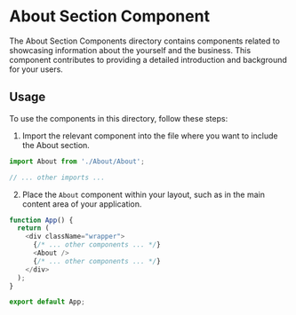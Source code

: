 # About Section Component

The About Section Components directory contains components related to showcasing information about the yourself and the business. This component contributes to providing a detailed introduction and background for your users.

## Usage

To use the components in this directory, follow these steps:

1. Import the relevant component into the file where you want to include the About section.

```javascript
import About from './About/About';

// ... other imports ...
```

2. Place the `About` component within your layout, such as in the main content area of your application.

```javascript
function App() {
  return (
    <div className="wrapper">
      {/* ... other components ... */}
      <About />
      {/* ... other components ... */}
    </div>
  );
}

export default App;
```
